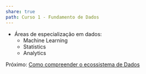 ```yaml
---
share: true
path: Curso 1 - Fundamento de Dados
---
```

- Áreas de especialização em dados:
	- Machine Learning
	- Statistics
	- Analytics

Próximo: [Como compreender o ecossistema de Dados](./Como%20compreender%20o%20ecossistema%20de%20Dados.md#)

